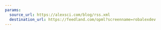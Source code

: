 ```yaml
---
params:
  source_url: https://alexsci.com/blog/rss.xml
  destination_url: https://feedland.com/opml?screenname=robalexdev
---
```

